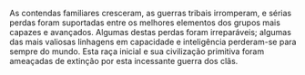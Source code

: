 ﻿As contendas familiares cresceram, as guerras tribais irromperam, e sérias perdas foram suportadas entre os melhores elementos dos grupos mais capazes e avançados. Algumas destas perdas foram irreparáveis; algumas das mais valiosas linhagens em capacidade e inteligência perderam-se para sempre do mundo. Esta raça inicial e sua civilização primitiva foram ameaçadas de extinção por esta incessante guerra dos clãs.
